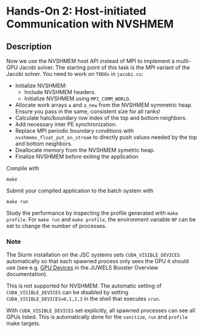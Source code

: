# Hands-On 2: Host-initiated Communication with NVSHMEM

## Description

Now we use the NVSHMEM host API instead of MPI to implement a multi-GPU Jacobi solver. The starting point of this task is the MPI variant of the Jacobi solver. You need to work on `TODOs` in `jacobi.cu`:

- Initialize NVSHMEM:
  - Include NVSHMEM headers.
  - Initialize NVSHMEM using `MPI_COMM_WORLD`.
- Allocate work arrays `a` and `a_new` from the NVSHMEM symmetric heap. Ensure you pass in the same, consistent size for all ranks!
- Calculate halo/boundary row index of the top and bottom neighbors.
- Add necessary inter PE synchronization.
- Replace MPI periodic boundary conditions with `nvshmemx_float_put_on_stream` to directly push values needed by the top and bottom neighbors.
- Deallocate memory from the NVSHMEM symetric heap.
- Finalize NVSHMEM before exiting the application

Compile with

``` {.bash}
make
```

Submit your compiled application to the batch system with

``` {.bash}
make run
```

Study the performance by inspecting the profile generated with
`make profile`. For `make run` and `make profile`, the environment variable `NP` can be set to change the number of processes.

### Note

The Slurm installation on the JSC systems sets `CUDA_VISIBLE_DEVICES` automatically so that each spawned process only sees the GPU it should use 
(see e.g. [GPU Devices](https://apps.fz-juelich.de/jsc/hps/juwels/booster-overview.html#gpu-devices) in the JUWELS Booster Overview documentation).

This is not supported for NVSHMEM. 
The automatic setting of `CUDA_VISIBLE_DEVICES` can be disabled by setting `CUDA_VISIBLE_DEVICES=0,1,2,3` in the shell that executes `srun`. 

With `CUDA_VISIBLE_DEVICES` set explicitly, all spawned processes can see all GPUs listed. This is automatically done for the `sanitize`, `run` and `profile` make targets.

